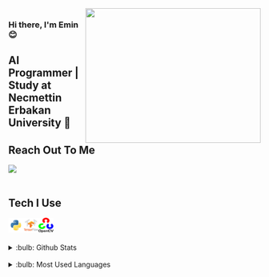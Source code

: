 <img src="https://media.giphy.com/media/GRVM7bxdn7yEFWTN6i/giphy.gif" align="right" width="350" height="270">

### Hi there, I'm Emin :blush:

## AI Programmer | Study at Necmettin Erbakan University :school:

## Reach Out To Me

[<img width="32" src="https://play-lh.googleusercontent.com/kMofEFLjobZy_bCuaiDogzBcUT-dz3BBbOrIEjJ-hqOabjK8ieuevGe6wlTD15QzOqw" align="left" color="white" />][linkedin]

[linkedin]: https://www.linkedin.com/in/erolemin1/

<br />
<br />

## Tech I Use

<img align="left" src="https://raw.githubusercontent.com/github/explore/80688e429a7d4ef2fca1e82350fe8e3517d3494d/topics/python/python.png" width="30">
<img align="left" src="https://raw.githubusercontent.com/github/explore/80688e429a7d4ef2fca1e82350fe8e3517d3494d/topics/tensorflow/tensorflow.png" width="30">
<img align="left" src="https://raw.githubusercontent.com/github/explore/80688e429a7d4ef2fca1e82350fe8e3517d3494d/topics/opencv/opencv.png" width="30">
<br />
<br />
<br />
<details>
    <summary>:bulb: Github Stats</summary>
    <img src="https://github-readme-stats.vercel.app/api?username=emin-erol&theme=radical" display="block">
</details>
<br />
<details>
    <summary>:bulb: Most Used Languages</summary>
    <img src="https://github-readme-stats.vercel.app/api/top-langs/?username=emin-erol&layout=compact" display="block">
</details>
